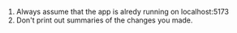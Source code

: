 1. Always assume that the app is alredy running on localhost:5173
2. Don't print out summaries of the changes you made.
